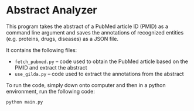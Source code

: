 # Abstract Analyzer

This program takes the abstract of a PubMed article ID (PMID) as a command line argument and saves the annotations of recognized entities (e.g. proteins, drugs, diseases) as a JSON file.

It contains the following files:
* `fetch_pubmed.py` – code used to obtain the PubMed article based on the PMID and extract the abstract
* `use_gilda.py` – code used to extract the annotations from the abstract

To run the code, simply down onto computer and then in a python environment, run the following code:

```python
python main.py